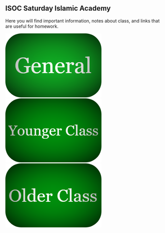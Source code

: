## ISOC Saturday Islamic Academy

Here you will find important information, notes about class, and links that are useful for homework. 

[![alt text](https://raw.githubusercontent.com/isocia/isocia.github.io/master/General.png)](https://isocia.github.io/General) [![alt text](https://raw.githubusercontent.com/isocia/isocia.github.io/master/Younger%20Class.png)](https://isocia.github.io/YoungerClass) [![alt text](https://raw.githubusercontent.com/isocia/isocia.github.io/master/Older%20Class.png)](https://isocia.github.io/OlderClass)

